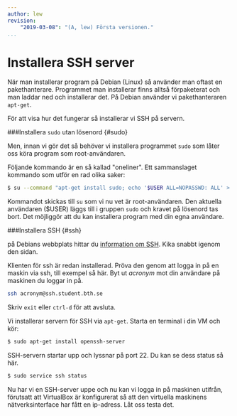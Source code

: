 ```yaml
---
author: lew
revision:
    "2019-03-08": "(A, lew) Första versionen."
...
```

Installera SSH server
=======================

När man installerar program på Debian (Linux) så använder man oftast en pakethanterare. Programmet man installerar finns alltså förpaketerat och man laddar ned och installerar det. På Debian använder vi pakethanteraren `apt-get`.

För att visa hur det fungerar så installerar vi SSH på servern.



###Installera `sudo` utan lösenord {#sudo}

Men, innan vi gör det så behöver vi installera programmet `sudo` som låter oss köra program som root-användaren.

Följande kommando är en så kallad "oneliner". Ett sammanslaget kommando som utför en rad olika saker:

```bash
$ su --command "apt-get install sudo; echo '$USER ALL=NOPASSWD: ALL' > '/etc/sudoers.d/$USER'; cat /etc/sudoers.d/$USER"
```

Kommandot skickas till `su` som vi nu vet är root-användaren. Den aktuella användaren ($USER) läggs till i gruppen `sudo` och kravet på lösenord tas bort. Det möjliggör att du kan installera program med din egna användare.



###Installera SSH {#ssh}

på Debians webbplats hittar du [information om SSH](https://wiki.debian.org/SSH). Kika snabbt igenom den sidan.

Klienten för ssh är redan installerad. Pröva den genom att logga in på en maskin via ssh, till exempel så här. Byt ut *acronym* mot din användare på maskinen du loggar in på.

```bash
ssh acronym@ssh.student.bth.se
```

Skriv `exit` eller `ctrl-d` för att avsluta.

Vi installerar servern för SSH via `apt-get`. Starta en terminal i din VM och kör:

```bash
$ sudo apt-get install openssh-server
```

SSH-servern startar upp och lyssnar på port 22. Du kan se dess status så här.

```bash
$ sudo service ssh status
```

<!-- [FIGURE src=/image/snapht15/service-ssh-status.png?w=w2 caption="Status på SSH-servern som ligger och lyssnar på port 22."] -->

Nu har vi en SSH-server uppe och nu kan vi logga in på maskinen utifrån, förutsatt att VirtualBox är konfigurerat så att den virtuella maskinens nätverksinterface har fått en ip-adress. Låt oss testa det.
